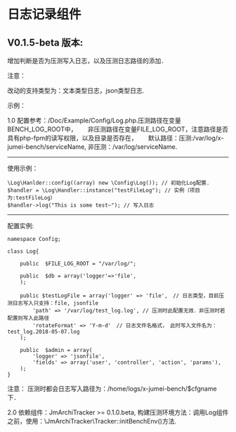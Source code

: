 日志记录组件
===========

V0.1.5-beta 版本:
----

增加判断是否为压测写入日志，以及压测日志路径的添加．

注意：

   改动的支持类型为：文本类型日志，json类型日志.
    
示例：

1.0 配置参考：/Doc/Example/Config/Log.php.压测路径在变量BENCH_LOG_ROOT中，　　
非压测路径在变量FILE_LOG_ROOT，注意路径是否具有php-fpm的读写权限，以及目录是否存在，　　
默认路径：压测:/var/log/x-jumei-bench/serviceName, 非压测：/var/log/serviceName.
 
* * *      
  使用示例：

    \Log\Hanlder::config((array) new \Config\Log()); // 初始化Log配置.
    $handler = \Log\Handler::instance("testFileLog"); // 实例（项目为:testFileLog）
    $handler->log("This is some test~"); // 写入日志
      
* * *
  配置实例:
    
    namespace Config;
       
    class Log{
        
        public  $FILE_LOG_ROOT = "/var/log/";
        
        public  $db = array('logger'=>'file',
        );
    
        public $testLogFile = array('logger' => 'file',　// 日志类型，目前压测日志写入只支持：file, jsonfile
            'path' => '/var/log/test_log.log', // 压测时此配置无效．非压测时若配置则写入此路径
            'rotateFormat' => 'Y-m-d'　// 日志文件名格式，　此时写入文件名为：test_log.2018-05-07.log
        );
    
        public  $admin = array(
            'logger' => 'jsonfile',
            'fields' => array('user', 'controller', 'action', 'params'),
        );
    }
    
   注意： 压测时都会日志写入路径为：/home/logs/x-jumei-bench/$cfgname下．
    
 2.0 依赖组件：JmArchiTracker >= 0.1.0.beta, 构建压测环境方法：调用Log组件之前，使用：\JmArchiTracker\Tracker::initBenchEnv()方法.
 
 
